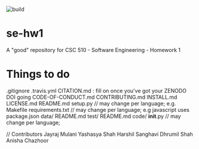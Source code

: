 ![build](https://github.com/jayrajmulani/se-hw1/workflows/main.yml/badge.svg)

# se-hw1
A "good" repository for CSC 510 - Software Engineering - Homework 1

# Things to do

.gitignore
.travis.yml
CITATION.md : fill on once you've got your ZENODO DOI going
CODE-OF-CONDUCT.md
CONTRIBUTING.md
INSTALL.md
LICENSE.md
README.md
setup.py         // may change per language; e.g. Makefile 
requirements.txt // may change per language; e.g javascript uses package.json
data/
  README.md
test/
  README.md
code/
  __init__.py  // may change per language; 

// Contributors 
Jayraj Mulani
Yashasya Shah
Harshil Sanghavi
Dhrumil Shah
Anisha Chazhoor
